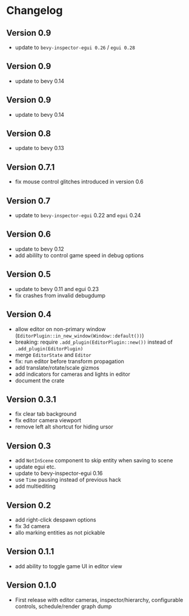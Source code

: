 # Changelog

## Version 0.9
- update to `bevy-inspector-egui 0.26` / `egui 0.28`

## Version 0.9
- update to bevy 0.14

## Version 0.9
- update to bevy 0.14

## Version 0.8
- update to bevy 0.13

## Version 0.7.1
- fix mouse control glitches introduced in version 0.6

## Version 0.7
- update to `bevy-inspector-egui` 0.22 and `egui` 0.24

## Version 0.6
- update to bevy 0.12
- add abililty to control game speed in debug options

## Version 0.5
- update to bevy 0.11 and egui 0.23
- fix crashes from invalid debugdump

## Version 0.4
- allow editor on non-primary window (`EditorPlugin::in_new_window(Window::default())`)
- breaking: require `.add_plugin(EditorPlugin::new())` instead of `.add_plugin(EditorPlugin)`
- merge `EditorState` and `Editor`
- fix: run editor before transform propagation
- add translate/rotate/scale gizmos
- add indicators for cameras and lights in editor
- document the crate

## Version 0.3.1
- fix clear tab background
- fix editor camera viewport
- remove left alt shortcut for hiding ursor

## Version 0.3
- add `NotInScene` component to skip entity when saving to scene
- update egui etc.
- update to bevy-inspector-egui 0.16
- use `Time` pausing instead of previous hack
- add multiediting

## Version 0.2
- add right-click despawn options
- fix 3d camera
- allo marking entities as not pickable

## Version 0.1.1
- add ability to toggle game UI in editor view

## Version 0.1.0
- First release with editor cameras, inspector/hierarchy, configurable controls, schedule/render graph dump
